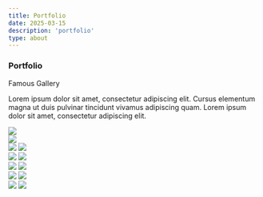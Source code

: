 ```yaml
---
title: Portfolio
date: 2025-03-15
description: 'portfolio'
type: about
---
```


### Portfolio

<div class="gallery" unique-script-id="w-w-dm-id">
  <div class="responsive-container-block bigContainer">
    <div class="responsive-container-block Container">
      <p class="text-blk headingText" id="w-c-s-fc_p-1-dm-id">
        Famous Gallery
      </p>
      <p class="text-blk">
        Lorem ipsum dolor sit amet, consectetur adipiscing elit. Cursus elementum magna ut duis pulvinar tincidunt vivamus adipiscing quam. Lorem ipsum dolor sit amet, consectetur adipiscing elit.
      </p>
      <div class="responsive-container-block cardContainer">
        <div class="btn">
          <div class="swiper-button-nexts">
            <img src="https://workik-widget-assets.s3.amazonaws.com/widget-assets/images/Path.svg">
          </div>
          <div class="swiper-button-prevs">
            <img src="https://workik-widget-assets.s3.amazonaws.com/widget-assets/images/Path.svg">
          </div>
        </div>
        <div class="swiper-container mySwiper">
          <div class="swiper-wrapper">
            <div class="swiper-slide">
              <div class="blockImg">
                <img class="mainImg image-block" src="https://workik-widget-assets.s3.amazonaws.com/widget-assets/images/ft16.svg">
                <img class="mainImg" src="https://workik-widget-assets.s3.amazonaws.com/widget-assets/images/ft17.svg">
              </div>
            </div>
            <div class="swiper-slide">
              <div class="blockImg">
                <img class="mainImg image-block" src="https://workik-widget-assets.s3.amazonaws.com/widget-assets/images/ft19.svg">
                <img class="mainImg" src="https://workik-widget-assets.s3.amazonaws.com/widget-assets/images/ft18.svg">
              </div>
            </div>
            <div class="swiper-slide">
              <div class="blockImg">
                <img class="mainImg image-block" src="https://workik-widget-assets.s3.amazonaws.com/widget-assets/images/ft9.svg">
                <img class="mainImg" src="https://workik-widget-assets.s3.amazonaws.com/widget-assets/images/ft17.svg">
              </div>
            </div>
            <div class="swiper-slide">
              <div class="blockImg">
                <img class="mainImg" src="https://workik-widget-assets.s3.amazonaws.com/widget-assets/images/ft18.svg">
                <img class="mainImg" src="https://workik-widget-assets.s3.amazonaws.com/widget-assets/images/ft20.svg">
              </div>
            </div>
            <div class="swiper-slide">
              <div class="blockImg">
                <img class="mainImg" src="https://workik-widget-assets.s3.amazonaws.com/widget-assets/images/ft17.svg">
                <img class="mainImg" src="https://workik-widget-assets.s3.amazonaws.com/widget-assets/images/ft9.svg">
              </div>
            </div>
          </div>
          <div class="swiper-pagination">
          </div>
        </div>
      </div>
    </div>
  </div>
</div>
